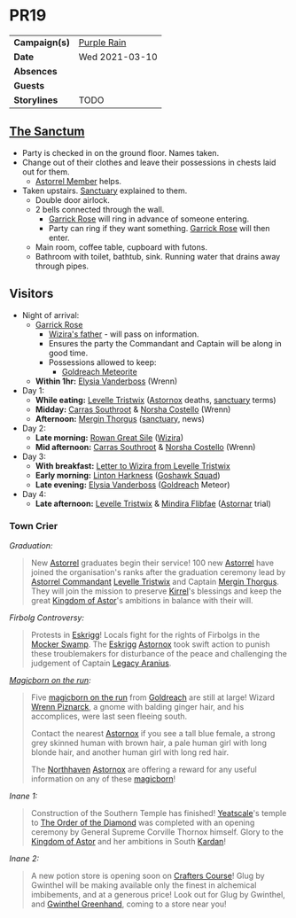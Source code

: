 # PR19

|||
| --- | --- |
| **Campaign(s)** | [Purple Rain](../campaigns/purple-rain/purple-rain.md) | session.2
| **Date** | Wed 2021-03-10 |
| **Absences** | |
| **Guests** | |
| **Storylines** | TODO |

## [The Sanctum](../places/buildings/the-sanctum.md)

- Party is checked in on the ground floor. Names taken.
- Change out of their clothes and leave their possessions in chests laid out for them.
  - [Astorrel Member](../organisations/astorrel/ranks/astorrel-member.md) helps.
- Taken upstairs. [Sanctuary](../organisations/astorrel/sanctuary.md) explained to them.
  - Double door airlock.
  - 2 bells connected through the wall.
    - [Garrick Rose](../characters/garrick-rose.md) will ring in advance of someone entering.
    - Party can ring if they want something. [Garrick Rose](../characters/garrick-rose.md) will then enter.
  - Main room, coffee table, cupboard with futons.
  - Bathroom with toilet, bathtub, sink. Running water that drains away through pipes.

## Visitors

- Night of arrival:
  - [Garrick Rose](../characters/garrick-rose.md)
    - [Wizira's father](../characters/wiziras-father.md) - will pass on information.
    - Ensures the party the Commandant and Captain will be along in good time.
    - Possessions allowed to keep:
      - [Goldreach Meteorite](../items/meteorites/goldreach-meteorite.md)
  - **Within 1hr:** [Elysia Vanderboss](../characters/elysia-vanderboss.md) (Wrenn)
- Day 1:
  - **While eating:** [Levelle Tristwix](../characters/levelle-tristwix.md) ([Astornox](../organisations/astornox/astornox.md) deaths, [sanctuary](../organisations/astorrel/sanctuary.md) terms)
  - **Midday:** [Carras Southroot](../characters/carras-southroot.md) & [Norsha Costello](../characters/norsha-costello.md) (Wrenn)
  - **Afternoon:** [Mergin Thorgus](../characters/mergin-thorgus.md) ([sanctuary](../organisations/astorrel/sanctuary.md), news)
- Day 2:
  - **Late morning:** [Rowan Great Sile](../characters/rowan-great-sile.md) ([Wizira](../characters/wizira.md))
  - **Mid afternoon:** [Carras Southroot](../characters/carras-southroot.md) & [Norsha Costello](../characters/norsha-costello.md) (Wrenn)
- Day 3:
  - **With breakfast:** [Letter to Wizira from Levelle Tristwix](../papers/letters/letter-to-wizira-from-levelle-tristwix.md)
  - **Early morning:** [Linton Harkness](../characters/linton-harkness.md) ([Goshawk Squad](../organisations/astorrel/squads/goshawk-squad.md))
  - **Late evening:** [Elysia Vanderboss](../characters/elysia-vanderboss.md) ([Goldreach](../civilisations/kingdom-of-astor/SETTLEMENTS/GOLDREACH/README.md) Meteor)
- Day 4:
  - **Late afternoon:** [Levelle Tristwix](../characters/levelle-tristwix.md) & [Mindira Flibfae](../characters/mindira-flibfae.md) ([Astornar](../organisations/astornar.md) trial)

### Town Crier

*Graduation:*

> New [Astorrel](../organisations/astorrel/astorrel.md) graduates begin their service! 100 new [Astorrel](../organisations/astorrel/astorrel.md) have joined the organisation's ranks after the graduation ceremony lead by [Astorrel Commandant](../organisations/astorrel/ranks/astorrel-commandant.md) [Levelle Tristwix](../characters/levelle-tristwix.md) and Captain [Mergin Thorgus](../characters/mergin-thorgus.md). They will join the mission to preserve [Kirrel](../gods/deities/kirrel.md)'s blessings and keep the great [Kingdom of Astor](../civilisations/kingdom-of-astor/kingdom-of-astor.md)'s ambitions in balance with their will.

*Firbolg Controversy:*

> Protests in [Eskrigg](../places/cities/eskrigg.md)! Locals fight for the rights of Firbolgs in the [Mocker Swamp](../places/forests/mocker-swamp.md). The [Eskrigg](../places/cities/eskrigg.md) [Astornox](../organisations/astornox/astornox.md) took swift action to punish these troublemakers for disturbance of the peace and challenging the judgement of Captain [Legacy Aranius](../characters/legacy-aranius.md).

*[Magicborn on the run](../storylines/magicborn-on-the-run.md):*

> Five [magicborn on the run](../storylines/magicborn-on-the-run.md) from [Goldreach](../civilisations/kingdom-of-astor/SETTLEMENTS/GOLDREACH/README.md) are still at large! Wizard [Wrenn Piznarck](../characters/wrenn-piznarck.md), a gnome with balding ginger hair, and his accomplices, were last seen fleeing south.
> 
> Contact the nearest [Astornox](../organisations/astornox/astornox.md) if you see a tall blue female, a strong grey skinned human with brown hair, a pale human girl with long blonde hair, and another human girl with long red hair.
>
> The [Northhaven](../places/cities/northhaven.md) [Astornox](../organisations/astornox/astornox.md) are offering a reward for any useful information on any of these [magicborn](../civilisations/kingdom-of-astor/magicborn.md)!

*Inane 1:*

> Construction of the Southern Temple has finished! [Yeatscale](../places/cities/yeatscale.md)'s temple to [The Order of the Diamond](../organisations/the-order-of-the-diamond.md) was completed with an opening ceremony by General Supreme Corville Thornox himself. Glory to the [Kingdom of Astor](../civilisations/kingdom-of-astor/kingdom-of-astor.md) and her ambitions in South [Kardan](../places/continents/kardan.md)!

*Inane 2:*

> A new potion store is opening soon on [Crafters Course](../places/streets/crafters-course.md)! Glug by Gwinthel will be making available only the finest in alchemical imbibements, and at a generous price! Look out for Glug by Gwinthel, and [Gwinthel Greenhand](../characters/gwinthel-greenhand.md), coming to a store near you!